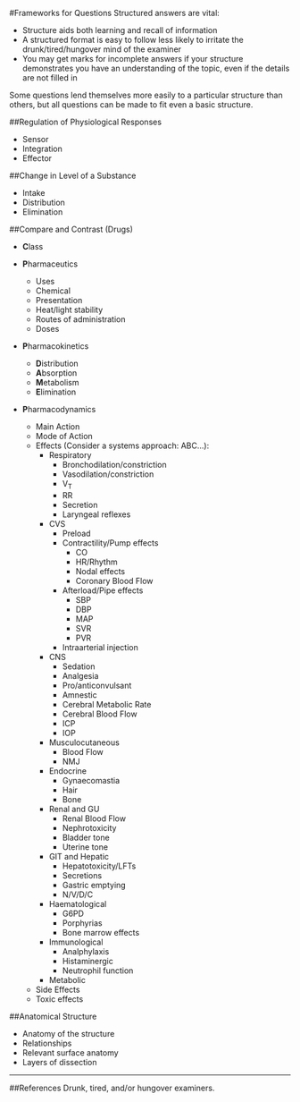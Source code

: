 #Frameworks for Questions
Structured answers are vital:
* Structure aids both learning and recall of information
* A structured format is easy to follow less likely to irritate the drunk/tired/hungover mind of the examiner
* You may get marks for incomplete answers if your structure demonstrates you have an understanding of the topic, even if the details are not filled in

Some questions lend themselves more easily to a particular structure than others, but all questions can be made to fit even a basic structure.

##Regulation of Physiological Responses
* Sensor
* Integration
* Effector

##Change in Level of a Substance
* Intake
* Distribution
* Elimination

##Compare and Contrast (Drugs)
* **C**lass
* **P**harmaceutics
    * Uses
    * Chemical
    * Presentation
    * Heat/light stability
    * Routes of administration
    * Doses


* **P**harmacokinetics
    * **D**istribution
    * **A**bsorption
    * **M**etabolism
    * **E**limination


* **P**harmacodynamics
    * Main Action
    * Mode of Action
    * Effects (Consider a systems approach: ABC...):
        * Respiratory
            * Bronchodilation/constriction
            * Vasodilation/constriction
            * V<sub>T</sub>
            * RR
            * Secretion
            * Laryngeal reflexes
        * CVS
            * Preload
            * Contractility/Pump effects
                * CO
                * HR/Rhythm
                * Nodal effects
                * Coronary Blood Flow
            * Afterload/Pipe effects
                * SBP
                * DBP
                * MAP
                * SVR
                * PVR
            * Intraarterial injection
        * CNS
            * Sedation
            * Analgesia
            * Pro/anticonvulsant
            * Amnestic
            * Cerebral Metabolic Rate
            * Cerebral Blood Flow
            * ICP
            * IOP
        * Musculocutaneous
            * Blood Flow
            * NMJ
        * Endocrine
            * Gynaecomastia
            * Hair
            * Bone
        * Renal and GU
            * Renal Blood Flow
            * Nephrotoxicity
            * Bladder tone
            * Uterine tone
        * GIT and Hepatic
            * Hepatotoxicity/LFTs
            * Secretions
            * Gastric emptying
            * N/V/D/C
        * Haematological
            * G6PD
            * Porphyrias
            * Bone marrow effects
        * Immunological
            * Analphylaxis
            * Histaminergic
            * Neutrophil function
        * Metabolic
    * Side Effects
    * Toxic effects

##Anatomical Structure
* Anatomy of the structure
* Relationships
* Relevant surface anatomy
* Layers of dissection  

---
##References
Drunk, tired, and/or hungover examiners.
